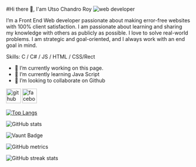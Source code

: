 #Hi there 👋, I'am Utso Chandro Roy
![web developer]([[https://arturssmirnovs.github.io/github-profile-readme-generator/images/banner.png](https://i.ibb.co/4nYWmF29/MERN4.png)])

I’m a Front End Web developer passionate about making error-free websites with 100% client satisfaction. I am passionate about learning and sharing my knowledge with others as publicly as possible. I love to solve real-world problems. I am strategic and goal-oriented, and I always work with an end goal in mind. 

Skills: C / C# / JS / HTML / CSS/Rect

- 🔭 I’m currently working on this page. 
- 🌱 I’m currently learning Java Script  
- 👯 I’m looking to collaborate on Github 


[<img src='https://cdn.jsdelivr.net/npm/simple-icons@3.0.1/icons/github.svg' alt='github' height='40'>](https://github.com/https://github.com/Utso-Roy)  [<img src='https://cdn.jsdelivr.net/npm/simple-icons@3.0.1/icons/facebook.svg' alt='facebook' height='40'>](https://www.facebook.com/https://www.facebook.com/utso.roy.754)  

[![Top Langs](https://github-readme-stats.vercel.app/api/top-langs/?username=https://github.com/Utso-Roy)](https://github.com/anuraghazra/github-readme-stats)

![GitHub stats](https://github-readme-stats.vercel.app/api?username=https://github.com/Utso-Roy&show_icons=true&count_private=true)  

![Vaunt Badge](https://api.vaunt.dev/v1/github/entities/https://github.com/Utso-Roy/contributions?format=svg&private=true)  

![GitHub metrics](https://metrics.lecoq.io/https://github.com/Utso-Roy)  

![GitHub streak stats](https://streak-stats.demolab.com/?user=https://github.com/Utso-Roy)  

